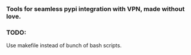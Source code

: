 ### Tools for seamless pypi integration with VPN, made without love.

### TODO:
Use makefile instead of bunch of bash scripts.